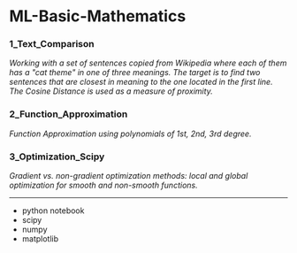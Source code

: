 # ML-Basic-Mathematics

### 1_Text_Comparison

_Working with a set of sentences copied from Wikipedia where each of them has a "cat theme" in one of three meanings.
The target is to find two sentences that are closest in meaning to the one located in the first line. The Cosine Distance is used as a measure of proximity._


### 2_Function_Approximation

_Function Approximation using polynomials of 1st,  2nd, 3rd  degree._



### 3_Optimization_Scipy

_Gradient vs. non-gradient optimization methods: local and global optimization for smooth and non-smooth functions._

______________________________________________________________________________________________________________________________


- python notebook
- scipy
- numpy
- matplotlib
